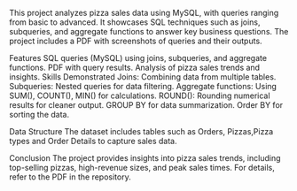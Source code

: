 This project analyzes pizza sales data using MySQL, with queries ranging from basic to advanced. It showcases SQL techniques such as joins, subqueries, and aggregate functions to answer key business questions. The project includes a PDF with screenshots of queries and their outputs.

Features
SQL queries (MySQL) using joins, subqueries, and aggregate functions.
PDF with query results.
Analysis of pizza sales trends and insights.
Skills Demonstrated
Joins: Combining data from multiple tables.
Subqueries: Nested queries for data filtering.
Aggregate functions: Using SUM(), COUNT(), MIN() for calculations.
ROUND(): Rounding numerical results for cleaner output.
GROUP BY for data summarization.
Order BY for sorting the data.

Data Structure
The dataset includes tables such as Orders, Pizzas,Pizza types and Order Details to capture sales data.

Conclusion
The project provides insights into pizza sales trends, including top-selling pizzas, high-revenue sizes, and peak sales times. For details, refer to the PDF in the repository.
